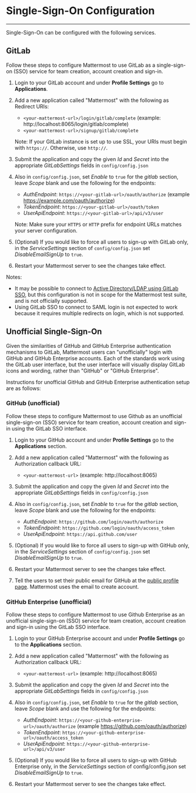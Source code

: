 # Single-Sign-On Configuration
___
Single-Sign-On can be configured with the following services.

## GitLab 

Follow these steps to configure Mattermost to use GitLab as a single-sign-on (SSO) service for team creation, account creation and sign-in.

1. Login to your GitLab account and under **Profile Settings** go to **Applications**.
2. Add a new application called "Mattermost" with the following as Redirect URIs:
    * `<your-mattermost-url>/login/gitlab/complete` (example: http://localhost:8065/login/gitlab/complete)
    * `<your-mattermost-url>/signup/gitlab/complete`
  
    Note: If your GitLab instance is set up to use SSL, your URIs must begin with `https://`. Otherwise, use `http://`.

3. Submit the application and copy the given _Id_ and _Secret_ into the appropriate _GitLabSettings_ fields in `config/config.json`

4. Also in `config/config.json`, set _Enable_ to `true` for the _gitlab_ section, leave _Scope_ blank and use the following for the endpoints:
    * _AuthEndpoint_: `https://<your-gitlab-url>/oauth/authorize` (example https://example.com/oauth/authorize)  
    * _TokenEndpoint_: `https://<your-gitlab-url>/oauth/token`  
    * _UserApiEndpoint_: `https://<your-gitlab-url>/api/v3/user`  
  
    Note: Make sure your `HTTPS` or `HTTP` prefix for endpoint URLs matches your server configuration. 

5. (Optional) If you would like to force all users to sign-up with GitLab only, in the _ServiceSettings_ section of `config/config.json` set _DisableEmailSignUp_ to `true`.

6. Restart your Mattermost server to see the changes take effect.

Notes: 
- It may be possible to connect to [Active Directory/LDAP using GitLab SSO](http://doc.gitlab.com/ee/administration/auth/ldap.html), but this configuration is not in scope for the Mattermost test suite, and is not officially supported. 
- Using GitLab SSO to connect to SAML login is not expected to work because it requires multiple redirects on login, which is not supported. 

## Unofficial Single-Sign-On

Given the similarities of GitHub and GitHub Enterprise authentication mechanisms to GitLab, Mattermost users can "unofficially" login with GitHub and GitHub Enterprise accounts. Each of the standards work using the GitLab user interface, but the user interface will visually display GitLab icons and wording, rather than "GitHub" or "GitHub Enterprise".  

Instructions for unofficial GitHub and GitHub Enterprise authentication setup are as follows: 

### GitHub (unofficial)

Follow these steps to configure Mattermost to use Github as an unofficial single-sign-on (SSO) service for team creation, account creation and sign-in using the GitLab SSO interface.

1. Login to your GitHub account and under **Profile Settings** go to the **Applications** section.
2. Add a new application called "Mattermost" with the following as Authorization callback URL:
    * `<your-mattermost-url>` (example: http://localhost:8065)

3. Submit the application and copy the given _Id_ and _Secret_ into the appropriate _GitLabSettings_ fields in `config/config.json`

4. Also in `config/config.json`, set _Enable_ to `true` for the _gitlab_ section, leave _Scope_ blank and use the following for the endpoints:
    * _AuthEndpoint_: `https://github.com/login/oauth/authorize`
    * _TokenEndpoint_: `https://github.com/login/oauth/access_token`
    * _UserApiEndpoint_: `https://api.github.com/user`

6. (Optional) If you would like to force all users to sign-up with GitHub only, in the _ServiceSettings_ section of `config/config.json` set _DisableEmailSignUp_ to `true`.

6. Restart your Mattermost server to see the changes take effect.

7. Tell the users to set their public email for GitHub at the [public profile page](https://github.com/settings/emails). Mattermost uses the email to create account.

### GitHub Enterprise (unofficial)

Follow these steps to configure Mattermost to use Github Enterprise as an unofficial single-sign-on (SSO) service for team creation, account creation and sign-in using the GitLab SSO interface.

1. Login to your GitHub Enterprise account and under **Profile Settings** go to the **Applications** section.
2. Add a new application called "Mattermost" with the following as Authorization callback URL:
    * `<your-mattermost-url>` (example: http://localhost:8065)

3. Submit the application and copy the given _Id_ and _Secret_ into the appropriate _GitLabSettings_ fields in `config/config.json`

4. Also in `config/config.json`, set _Enable_ to `true` for the _gitlab_ section, leave _Scope_ blank and use the following for the endpoints:
    * _AuthEndpoint_: `https://<your-github-enterprise-url>/oauth/authorize` (example https://github.com/oauth/authorize)
    * _TokenEndpoint_: `https://<your-github-enterprise-url>/oauth/access_token`
    * _UserApiEndpoint_: `https://<your-github-enterprise-url>/api/v3/user`

5. (Optional) If you would like to force all users to sign-up with GitHub Enterprise only, in the _ServiceSettings_ section of config/config.json set _DisableEmailSignUp_ to `true`.

6. Restart your Mattermost server to see the changes take effect.
